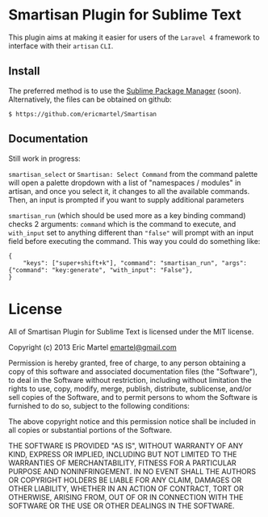 # Smartisan Plugin for Sublime Text

This plugin aims at making it easier for users of the `Laravel 4` framework to interface with their `artisan` `CLI`.

## Install

The preferred method is to use the [Sublime Package Manager](http://wbond.net/sublime_packages/package_control) (soon). Alternatively, the files can be obtained on github:

    $ https://github.com/ericmartel/Smartisan

## Documentation

Still work in progress:

`smartisan_select` or `Smartisan: Select Command` from the command palette will open a palette dropdown with a list of "namespaces / modules" in artisan, and once you select it, it changes to all the available commands.  Then, an input is prompted if you want to supply additional parameters

`smartisan_run` (which should be used more as a key binding command) checks 2 arguments: `command` which is the command to execute, and `with_input` set to anything different than `"false"` will prompt with an input field before executing the command.  This way you could do something like:

    {
        "keys": ["super+shift+k"], "command": "smartisan_run", "args": {"command": "key:generate", "with_input": "False"},
    }


# License

All of Smartisan Plugin for Sublime Text is licensed under the MIT license.

Copyright (c) 2013 Eric Martel <emartel@gmail.com>

Permission is hereby granted, free of charge, to any person obtaining a copy of this software and associated documentation files (the "Software"), to deal in the Software without restriction, including without limitation the rights to use, copy, modify, merge, publish, distribute, sublicense, and/or sell copies of the Software, and to permit persons to whom the Software is furnished to do so, subject to the following conditions:

The above copyright notice and this permission notice shall be included in all copies or substantial portions of the Software.

THE SOFTWARE IS PROVIDED "AS IS", WITHOUT WARRANTY OF ANY KIND, EXPRESS OR IMPLIED, INCLUDING BUT NOT LIMITED TO THE WARRANTIES OF MERCHANTABILITY, FITNESS FOR A PARTICULAR PURPOSE AND NONINFRINGEMENT. IN NO EVENT SHALL THE AUTHORS OR COPYRIGHT HOLDERS BE LIABLE FOR ANY CLAIM, DAMAGES OR OTHER LIABILITY, WHETHER IN AN ACTION OF CONTRACT, TORT OR OTHERWISE, ARISING FROM, OUT OF OR IN CONNECTION WITH THE SOFTWARE OR THE USE OR OTHER DEALINGS IN THE SOFTWARE.
